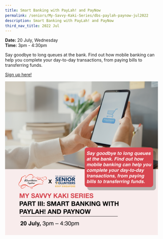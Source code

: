 ```yaml
---
title: Smart Banking with PayLah! and PayNow
permalink: /seniors/My-Savvy-Kaki-Series/dbs-paylah-paynow-jul2022
description: Smart Banking with PayLah! and PayNow
third_nav_title: 2022 Jul
---
```


**Date:** 20 July, Wednesday
<br> **Time:** 3pm - 4:30pm

Say goodbye to long queues at the bank. Find out how mobile banking can help you complete your day-to-day transactions, from paying bills to transferring funds. 

[Sign up here!](https://go.gov.sg/seniors-dbspaylahandpaynow-jul22)

![free webinars on smart banking with dbs paylah and paynow for seniors](/images/Jul%202022/20%20Jul_Seniors.jpeg)